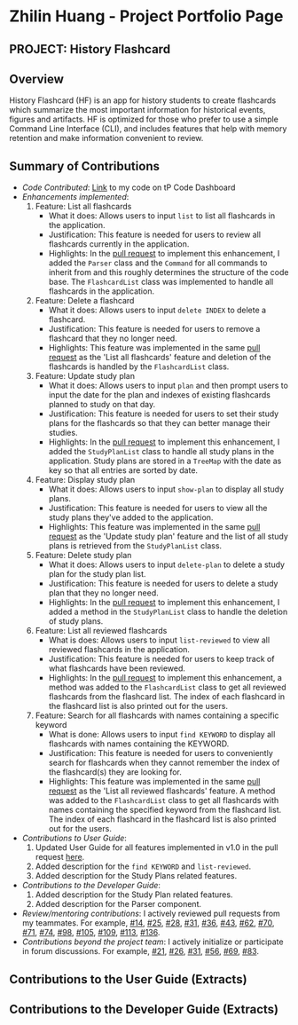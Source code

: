 # Zhilin Huang - Project Portfolio Page

## PROJECT: History Flashcard

## Overview

History Flashcard (HF) is an app for history students to create flashcards which summarize the most important
 information for historical events, figures and artifacts. 
HF is optimized for those who prefer to use a simple Command Line Interface (CLI), and includes features that help
 with memory retention and make information convenient to review.

## Summary of Contributions

- *Code Contributed*: [Link](https://nus-cs2113-ay1920s2.github.io/tp-dashboard/#=undefined&search=zhilin-huang) to
 my code on tP Code Dashboard
- *Enhancements implemented*:
    1. Feature: List all flashcards
        - What it does: Allows users to input `list` to list all flashcards in the application.
        - Justification: This feature is needed for users to review all flashcards currently in the application.
        - Highlights: In the [pull request](https://github.com/AY1920S2-CS2113-T14-1/tp/pull/21) to implement this
        enhancement, I added the `Parser` class and the `Command` for all commands to inherit from and this roughly
        determines the structure of the code base. The `FlashcardList` class was implemented to handle all flashcards
        in the application.
    2. Feature: Delete a flashcard
        - What it does: Allows users to input `delete INDEX` to delete a flashcard.
        - Justification: This feature is needed for users to remove a flashcard that they no longer need.
        - Highlights: This feature was implemented in the same 
        [pull request](https://github.com/AY1920S2-CS2113-T14-1/tp/pull/21) as the 'List all flashcards'
        feature and deletion of the flashcards is handled by the `FlashcardList` class.
    3. Feature: Update study plan
        - What it does: Allows users to input `plan` and then prompt users to input the date for the plan and indexes of
        existing flashcards planned to study on that day.
        - Justification: This feature is needed for users to set their study plans for the flashcards so that they
        can better manage their studies.
        - Highlights: In the [pull request](https://github.com/AY1920S2-CS2113-T14-1/tp/pull/94) to implement this
        enhancement, I added the `StudyPlanList` class to handle all study plans in the application. Study plans
        are stored in a `TreeMap` with the date as key so that all entries are sorted by date.
    4. Feature: Display study plan
        - What it does: Allows users to input `show-plan` to display all study plans.
        - Justification: This feature is needed for users to view all the study plans they've added to the application.
        - Highlights: This feature was implemented in the same 
        [pull request](https://github.com/AY1920S2-CS2113-T14-1/tp/pull/94) as the 'Update study plan' feature and
        the list of all study plans is retrieved from the `StudyPlanList` class.
    5. Feature: Delete study plan
        - What it does: Allows users to input `delete-plan` to delete a study plan for the study plan list.
        - Justification: This feature is needed for users to delete a study plan that they no longer need.
        - Highlights: In the [pull request](https://github.com/AY1920S2-CS2113-T14-1/tp/pull/173) to implement this
         enhancement, I added a method in the `StudyPlanList` class to handle the deletion of study plans.
    6. Feature: List all reviewed flashcards
        - What is does: Allows users to input `list-reviewed` to view all reviewed flashcards in the application.
        - Justification: This feature is needed for users to keep track of what flashcards have been reviewed.
        - Highlights: In the [pull request](https://github.com/AY1920S2-CS2113-T14-1/tp/pull/95) to implement this
        enhancement, a method was added to the `FlashcardList` class to get all reviewed flashcards from the
        flashcard list. The index of each flashcard in the flashcard list is also printed out for the users.
    7. Feature: Search for all flashcards with names containing a specific keyword
        - What is done: Allows users to input `find KEYWORD` to display all flashcards with names containing the KEYWORD.
        - Justification: This feature is needed for users to conveniently search for flashcards when they cannot
        remember the index of the flashcard(s) they are looking for.
        - Highlights: This feature was implemented in the same 
        [pull request](https://github.com/AY1920S2-CS2113-T14-1/tp/pull/95) as the 'List all reviewed flashcards' 
        feature. A method was added to the `FlashcardList` class to get all flashcards with names containing the
        specified keyword from the flashcard list. The index of each flashcard in the flashcard list is also printed
        out for the users.
- *Contributions to User Guide*:
    1. Updated User Guide for all features implemented in v1.0 in the pull request 
    [here](https://github.com/AY1920S2-CS2113-T14-1/tp/pull/45).
    2. Added description for the `find KEYWORD` and `list-reviewed`.
    3. Added description for the Study Plans related features. 
- *Contributions to the Developer Guide*:
    1. Added description for the Study Plan related features.
    2. Added description for the Parser component.
- *Review/mentoring contributions*: I actively reviewed pull requests from my teammates. For example,
[#14](https://github.com/AY1920S2-CS2113-T14-1/tp/pull/14), 
[#25](https://github.com/AY1920S2-CS2113-T14-1/tp/pull/25), 
[#28](https://github.com/AY1920S2-CS2113-T14-1/tp/pull/28), 
[#31](https://github.com/AY1920S2-CS2113-T14-1/tp/pull/31),
[#36](https://github.com/AY1920S2-CS2113-T14-1/tp/pull/36),
[#43](https://github.com/AY1920S2-CS2113-T14-1/tp/pull/43),
[#62](https://github.com/AY1920S2-CS2113-T14-1/tp/pull/62),
[#70](https://github.com/AY1920S2-CS2113-T14-1/tp/pull/70),
[#71](https://github.com/AY1920S2-CS2113-T14-1/tp/pull/71),
[#74](https://github.com/AY1920S2-CS2113-T14-1/tp/pull/74),
[#98](https://github.com/AY1920S2-CS2113-T14-1/tp/pull/98),
[#105](https://github.com/AY1920S2-CS2113-T14-1/tp/pull/105),
[#109](https://github.com/AY1920S2-CS2113-T14-1/tp/pull/109),
[#113](https://github.com/AY1920S2-CS2113-T14-1/tp/pull/113),
[#136](https://github.com/AY1920S2-CS2113-T14-1/tp/pull/136).
- *Contributions beyond the project team*: I actively initialize or participate in forum discussions. For example,
[#21](https://github.com/nus-cs2113-AY1920S2/forum/issues/21),
[#26](https://github.com/nus-cs2113-AY1920S2/forum/issues/26),
[#31](https://github.com/nus-cs2113-AY1920S2/forum/issues/31),
[#56](https://github.com/nus-cs2113-AY1920S2/forum/issues/56),
[#69](https://github.com/nus-cs2113-AY1920S2/forum/issues/69),
[#83](https://github.com/nus-cs2113-AY1920S2/forum/issues/83).

## Contributions to the User Guide (Extracts)

## Contributions to the Developer Guide (Extracts)
